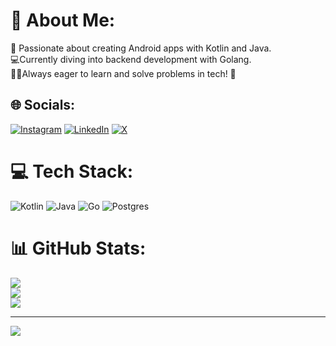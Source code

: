 # 💫 About Me:
📱 Passionate about creating Android apps with Kotlin and Java. <br>💻Currently diving into backend development with Golang. <br>👨‍💻Always eager to learn and solve problems in tech! 🚀


## 🌐 Socials:
[![Instagram](https://img.shields.io/badge/Instagram-%23E4405F.svg?logo=Instagram&logoColor=white)](https://instagram.com/cna_mhmdi) [![LinkedIn](https://img.shields.io/badge/LinkedIn-%230077B5.svg?logo=linkedin&logoColor=white)](https://linkedin.com/in/https://www.linkedin.com/in/sina-mohammadi-0bb069242/) [![X](https://img.shields.io/badge/X-black.svg?logo=X&logoColor=white)](https://x.com/cna_mhd) 

# 💻 Tech Stack:
![Kotlin](https://img.shields.io/badge/kotlin-%237F52FF.svg?style=for-the-badge&logo=kotlin&logoColor=white) ![Java](https://img.shields.io/badge/java-%23ED8B00.svg?style=for-the-badge&logo=openjdk&logoColor=white) ![Go](https://img.shields.io/badge/go-%2300ADD8.svg?style=for-the-badge&logo=go&logoColor=white) ![Postgres](https://img.shields.io/badge/postgres-%23316192.svg?style=for-the-badge&logo=postgresql&logoColor=white)
# 📊 GitHub Stats:
![](https://github-readme-stats.vercel.app/api?username=cna-mhmdi&theme=dark&hide_border=true&include_all_commits=false&count_private=true)<br/>
![](https://github-readme-streak-stats.herokuapp.com/?user=cna-mhmdi&theme=dark&hide_border=true)<br/>
![](https://github-readme-stats.vercel.app/api/top-langs/?username=cna-mhmdi&theme=dark&hide_border=true&include_all_commits=false&count_private=true&layout=compact)

---
[![](https://visitcount.itsvg.in/api?id=cna-mhmdi&icon=2&color=0)](https://visitcount.itsvg.in)

<!-- Proudly created with GPRM ( https://gprm.itsvg.in ) -->
